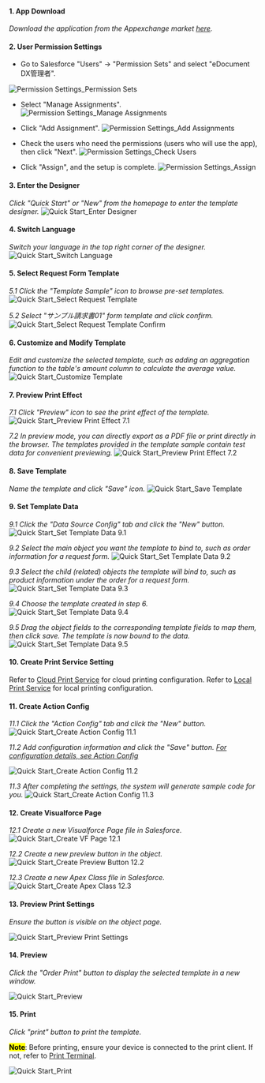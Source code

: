 #### 1. App Download
*Download the application from the Appexchange market [here](appDownload.md).*

#### 2. User Permission Settings
- Go to Salesforce "Users" -> "Permission Sets" and select "eDocument DX管理者".

![Permission Settings_Permission Sets](../_images/en/Permission-Settings_Permission-Sets.png)

- Select "Manage Assignments".
![Permission Settings_Manage Assignments](../_images/en/Permission-Settings_Manage-Assignments.png)

- Click "Add Assignment".
![Permission Settings_Add Assignments](../_images/en/Permission-Settings_Add-Assignments.png)

- Check the users who need the permissions (users who will use the app), then click "Next".
![Permission Settings_Check Users](../_images/en/Permission-Settings_Check-Users.png)

- Click "Assign", and the setup is complete.
![Permission Settings_Assign](../_images/en/Permission-Settings_Assign.png)

#### 3. Enter the Designer
*Click "Quick Start" or "New" from the homepage to enter the template designer.*
![Quick Start_Enter Designer](../_images/en/Quick-Start_Enter-Designer.png)

#### 4. Switch Language
*Switch your language in the top right corner of the designer.*
![Quick Start_Switch Language](../_images/en/Quick-Start_Switch-Language.png)

#### 5. Select Request Form Template
*5.1 Click the "Template Sample" icon to browse pre-set templates.*
![Quick Start_Select Request Template](../_images/en/Quick-Start_Select-Request-Template.png)

*5.2 Select "サンプル請求書01" form template and click confirm.*
![Quick Start_Select Request Template Confirm](../_images/en/Quick-Start_Select-Request-Template-Confirm.png)

#### 6. Customize and Modify Template
*Edit and customize the selected template, such as adding an aggregation function to the table's amount column to calculate the average value.*
![Quick Start_Customize Template](../_images/en/Quick-Start_Customize-Template.png)

#### 7. Preview Print Effect
*7.1 Click "Preview" icon to see the print effect of the template.*
![Quick Start_Preview Print Effect 7.1](../_images/en/Quick-Start_Preview-Print-Effect-7.1.png)

*7.2 In preview mode, you can directly export as a PDF file or print directly in the browser. The templates provided in the template sample contain test data for convenient previewing.*
![Quick Start_Preview Print Effect 7.2](../_images/en/Quick-Start_Preview-Print-Effect-7.2.png)

#### 8. Save Template
*Name the template and click "Save" icon.*
![Quick Start_Save Template](../_images/en/Quick-Start_Save-Template.png)

#### 9. Set Template Data
*9.1 Click the "Data Source Config" tab and click the "New" button.*
![Quick Start_Set Template Data 9.1](../_images/en/Quick-Start_Set-Template-Data-9.1.png)

*9.2 Select the main object you want the template to bind to, such as order information for a request form.*
![Quick Start_Set Template Data 9.2](../_images/en/Quick-Start_Set-Template-Data-9.2.png)

*9.3 Select the child (related) objects the template will bind to, such as product information under the order for a request form.*
![Quick Start_Set Template Data 9.3](../_images/en/Quick-Start_Set-Template-Data-9.3.png)

*9.4 Choose the template created in step 6.*
![Quick Start_Set Template Data 9.4](../_images/en/Quick-Start_Set-Template-Data-9.4.png)

*9.5 Drag the object fields to the corresponding template fields to map them, then click save. The template is now bound to the data.*
![Quick Start_Set Template Data 9.5](../_images/en/Quick-Start_Set-Template-Data-9.5.png)

#### 10. Create Print Service Setting
Refer to [Cloud Print Service](sc-cloudPrint.md#start) for cloud printing configuration.
Refer to [Local Print Service](sc-localPrint.md#start) for local printing configuration.

#### 11. Create Action Config
*11.1 Click the "Action Config" tab and click the "New" button.*
![Quick Start_Create Action Config 11.1](../_images/en/Quick-Start_Create-Action-Config-11.1.png)

*11.2 Add configuration information and click the "Save" button. [For configuration details, see Action Config](c-actionOverview.md#start)*

![Quick Start_Create Action Config 11.2](../_images/en/Quick-Start_Create-Action-Config-11.2.png)

*11.3 After completing the settings, the system will generate sample code for you.*
![Quick Start_Create Action Config 11.3](../_images/en/Quick-Start_Create-Action-Config-11.3.gif)

#### 12. Create Visualforce Page

*12.1 Create a new Visualforce Page file in Salesforce.*
![Quick Start_Create VF Page 12.1](../_images/en/Quick-Start_Create-VF-Page-12.1.gif)

*12.2 Create a new preview button in the object.*
![Quick Start_Create Preview Button 12.2](../_images/en/Quick-Start_Create-Preview-Button-12.2.gif)

*12.3 Create a new Apex Class file in Salesforce.*
![Quick Start_Create Apex Class 12.3](../_images/en/Quick-Start_Create-Apex-Class-12.3.gif)

#### 13. Preview Print Settings

*Ensure the button is visible on the object page.*

![Quick Start_Preview Print Settings](../_images/en/Quick-Start_Preview-Print-Settings.gif)

#### 14. Preview

*Click the "Order Print" button to display the selected template in a new window.*

![Quick Start_Preview](../_images/en/Quick-Start_Preview.gif)

#### 15. Print

*Click "print" button to print the template.*

<mark>**Note**</mark>: Before printing, ensure your device is connected to the print client. If not, refer to [Print Terminal](download.md).

![Quick Start_Print](../_images/en/Quick-Start_Print.png)